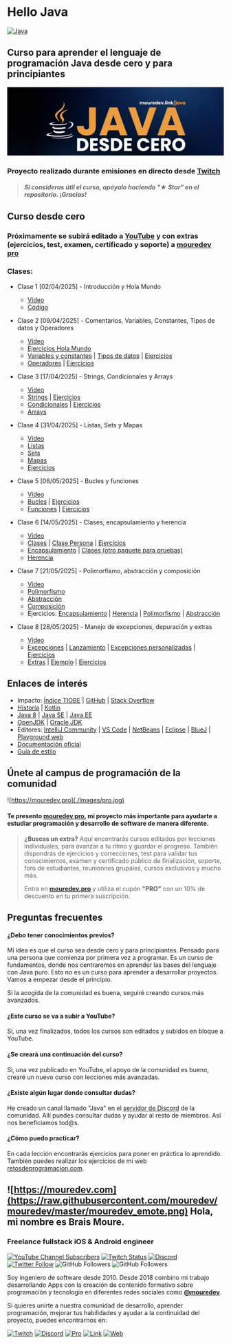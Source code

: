 # Hello Java

[![Java](https://img.shields.io/badge/Java-JDK_21+-red?style=for-the-badge&logo=java&logoColor=white&labelColor=101010)](https://www.oracle.com/es/java)

## Curso para aprender el lenguaje de programación Java desde cero y para principiantes

![](./Images/header.jpg)

### Proyecto realizado durante emisiones en directo desde [Twitch](https://twitch.tv/mouredev)
> ##### Si consideras útil el curso, apóyalo haciendo "★ Star" en el repositorio. ¡Gracias!

## Curso desde cero
### Próximamente se subirá editado a [YouTube](https://youtube.com/@mouredev) y con extras (ejercicios, test, examen, certificado y soporte) a [mouredev pro](https://mouredev.pro)

### Clases:

* Clase 1 [02/04/2025] - Introducción y Hola Mundo
	* [Vídeo](https://www.twitch.tv/videos/2422706574)
	* [Código](./basic/c00_helloworld/HelloWorld.java)

* Clase 2 [09/04/2025] - Comentarios, Variables, Constantes, Tipos de datos y Operadores
	* [Vídeo](https://www.twitch.tv/videos/2428998601)
	* [Ejercicios Hola Mundo](./basic/c00_helloworld/HelloWorldExercises.java)
	* [Variables y constantes](./basic/c01_beginner/VariablesAndConstants.java) | [Tipos de datos](./basic/c01_beginner/DataTypes.java) | [Ejercicios](./basic/c01_beginner/BeginnerExercises.java)
	* [Operadores](./basic/c02_operators/Operators.java) | [Ejercicios](./basic/c02_operators/OperatorsExercises.java)

* Clase 3 [17/04/2025] - Strings, Condicionales y Arrays
	* [Vídeo](https://www.twitch.tv/videos/2436086584)
	* [Strings](./basic/c03_strings/Strings.java) | [Ejercicios](./basic/c03_strings/StringsExercises.java)
	* [Condicionales](./basic/c04_conditionals/Conditionals.java) | [Ejercicios](./basic/c04_conditionals/ConditionalsExercises.java)
	* [Arrays](./basic/c05_structures/Arrays.java)

* Clase 4 [31/04/2025] - Listas, Sets y Mapas
	* [Vídeo](https://www.twitch.tv/videos/2447254597)
	* [Listas](./basic/c05_structures/Lists.java)
	* [Sets](./basic/c05_structures/Sets.java)
	* [Mapas](./basic/c05_structures/Maps.java)
	* [Ejercicios](./basic/c05_structures/StructuresExercises.java)

* Clase 5 [06/05/2025] - Bucles y funciones
	* [Vídeo](https://www.twitch.tv/videos/2452053839)
	* [Bucles](./basic/c06_loops/Loops.java) | [Ejercicios](./basic/c06_loops/LoopsExercises.java)
	* [Funciones](./basic/c07_functions/Functions.java) | [Ejercicios](./basic/c07_functions/FunctionsExercises.java)

* Clase 6 [14/05/2025] - Clases, encapsulamiento y herencia
	* [Vídeo](https://www.twitch.tv/videos/2459212698)
	* [Clases](./basic/c08_oop/Classes.java) | [Clase Persona](./basic/c08_oop/Person.java) | [Ejercicios](./basic/c08_oop/ClassesExercises.java)
	* [Encapsulamiento](./basic/c08_oop/AccessModifiers.java) | [Clases (otro paquete para pruebas)](./basic/c08_test_oop/Classes.java)
	* [Herencia](./basic/c08_oop/Inheritance.java)

* Clase 7 [21/05/2025] - Polimorfismo, abstracción y composición
	* [Vídeo](https://www.twitch.tv/videos/2464789369)
	* [Polimorfismo](./basic/c08_oop/Polymorphism.java)
	* [Abstracción](./basic/c08_oop/Abstraction.java)
	* [Composición](./basic/c08_oop/Composition.java)
	* Ejercicios: [Encapsulamiento](./basic/c08_oop/AccessModifiersExercises.java) | [Herencia](./basic/c08_oop/InheritanceExercises.java) | [Polimorfismo](./basic/c08_oop/PolymorphismExercises.java) | [Abstracción](./basic/c08_oop/AbstractionExercises.java)

* Clase 8 [28/05/2025] - Manejo de excepciones, depuración y extras
	* [Vídeo](https://www.twitch.tv/videos/2471305243)
	* [Excepciones](./basic/c09_exceptions/Exceptions.java) | [Lanzamiento](./basic/c09_exceptions/ThrowExample.java) | [Excepciones personalizadas](./basic/c09_exceptions/CustomException.java) | [Ejercicios](./basic/c09_exceptions/ExceptionsExercises.java)
	* [Extras](./basic/c10_extras/Extras.java) | [Ejemplo](./basic/c10_extras/ExtrasExample.java) | [Ejercicios](./basic/c10_extras/ExtrasExercises.java)


## Enlaces de interés

* Impacto: [Índice TIOBE](https://www.tiobe.com/tiobe-index/) | [GitHub](https://github.blog/news-insights/octoverse/octoverse-2024/) | [Stack Overflow](https://survey.stackoverflow.co/2024/technology#most-popular-technologies-language)
* [Historia](https://es.wikipedia.org/wiki/Java_(lenguaje_de_programaci%C3%B3n)) | [Kotlin](https://kotlinlang.org/)
* [Java 8](https://www.java.com/es/download/) | [Java SE](https://www.oracle.com/es/java/technologies/java-se-glance.html) | [Java EE](https://www.oracle.com/es/java/technologies/java-ee-glance.html)
* [OpenJDK](https://openjdk.org/) | [Oracle JDK](https://www.oracle.com/es/java/technologies/downloads/)
* Editores: [IntelliJ Community](https://www.jetbrains.com/idea/download/other.html) | [VS Code](https://code.visualstudio.com/docs/languages/java) | [NetBeans](https://netbeans.apache.org/front/main/index.html) | [Eclipse](https://eclipseide.org/) | [BlueJ](https://www.bluej.org/) | [Playground web](https://dev.java/playground/)
* [Documentación oficial](https://docs.oracle.com/en/java/)
* [Guía de estilo](https://google.github.io/styleguide/javaguide.html)

## Únete al campus de programación de la comunidad

![https://mouredev.pro](./Images/pro.jpg)

#### Te presento [mouredev pro](https://mouredev.pro), mi proyecto más importante para ayudarte a estudiar programación y desarrollo de software de manera diferente.

> **¿Buscas un extra?** Aquí encontrarás cursos editados por lecciones individuales, para avanzar a tu ritmo y guardar el progreso. También dispondrás de ejercicios y correcciones, test para validar tus conocimientos, examen y certificado público de finalización, soporte, foro de estudiantes, reunionnes grupales, cursos exclusivos y mucho más.
> 
> Entra en **[mouredev.pro](https://mouredev.pro)** y utiliza el cupón **"PRO"** con un 10% de descuento en tu primera suscripción.

## Preguntas frecuentes

#### ¿Debo tener conocimientos previos?
Mi idea es que el curso sea desde cero y para principiantes. Pensado para una persona que comienza por primera vez a programar. Es un curso de fundamentos, donde nos centraremos en aprender las bases del lenguaje con Java puro. Esto no es un curso para aprender a desarrollar proyectos. Vamos a empezar desde el principio.

Si la acogida de la comunidad es buena, seguiré creando cursos más avanzados.

#### ¿Este curso se va a subir a YouTube?

Sí, una vez finalizados, todos los cursos son editados y subidos en bloque a YouTube.

#### ¿Se creará una continuación del curso?
Si, una vez publicado en YouTube, el apoyo de la comunidad es bueno, crearé un nuevo curso con lecciones más avanzadas.

#### ¿Existe algún lugar donde consultar dudas?
He creado un canal llamado "Java" en el [servidor de Discord](https://discord.gg/mouredev) de la comunidad. Allí puedes consultar dudas y ayudar al resto de miembros. Así nos beneficiamos tod@s.

#### ¿Cómo puedo practicar?
En cada lección encontrarás ejercicios para poner en práctica lo aprendido. También puedes realizar los ejercicios de mi web [retosdeprogramacion.com](https://retosdeprogramacion.com).

## ![https://mouredev.com](https://raw.githubusercontent.com/mouredev/mouredev/master/mouredev_emote.png) Hola, mi nombre es Brais Moure.
### Freelance fullstack iOS & Android engineer

[![YouTube Channel Subscribers](https://img.shields.io/youtube/channel/subscribers/UCxPD7bsocoAMq8Dj18kmGyQ?style=social)](https://youtube.com/mouredevapps?sub_confirmation=1)
[![Twitch Status](https://img.shields.io/twitch/status/mouredev?style=social)](https://twitch.com/mouredev)
[![Discord](https://img.shields.io/discord/729672926432985098?style=social&label=Discord&logo=discord)](https://mouredev.com/discord)
[![Twitter Follow](https://img.shields.io/twitter/follow/mouredev?style=social)](https://twitter.com/mouredev)
![GitHub Followers](https://img.shields.io/github/followers/mouredev?style=social)
![GitHub Followers](https://img.shields.io/github/stars/mouredev?style=social)

Soy ingeniero de software desde 2010. Desde 2018 combino mi trabajo desarrollando Apps con la creación de contenido formativo sobre programación y tecnología en diferentes redes sociales como **[@mouredev](https://moure.dev)**.

Si quieres unirte a nuestra comunidad de desarrollo, aprender programación, mejorar tus habilidades y ayudar a la continuidad del proyecto, puedes encontrarnos en:

[![Twitch](https://img.shields.io/badge/Twitch-Programación_en_directo-9146FF?style=for-the-badge&logo=twitch&logoColor=white&labelColor=101010)](https://twitch.tv/mouredev)
[![Discord](https://img.shields.io/badge/Discord-Servidor_de_la_comunidad-5865F2?style=for-the-badge&logo=discord&logoColor=white&labelColor=101010)](https://mouredev.com/discord) [![Pro](https://img.shields.io/badge/Cursos-mouredev.pro-FF5500?style=for-the-badge&logo=gnometerminal&logoColor=white&labelColor=101010)](https://mouredev.pro)
[![Link](https://img.shields.io/badge/Links_de_interés-moure.dev-14a1f0?style=for-the-badge&logo=Linktree&logoColor=white&labelColor=101010)](https://moure.dev) [![Web](https://img.shields.io/badge/GitHub-MoureDev-087ec4?style=for-the-badge&logo=github&logoColor=white&labelColor=101010)](https://github.com/mouredev)
